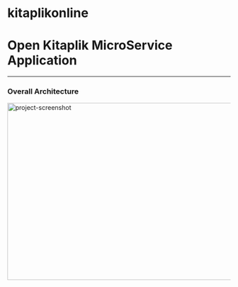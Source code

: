 # kitaplikonline
# Open Kitaplik MicroService Application

---
### Overall Architecture
<img src="https://i.ibb.co/4THsx1y/microserv.png" alt="project-screenshot" width="1920" height="400/">
